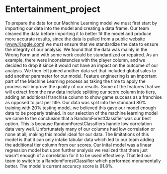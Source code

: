 # Entertainment_project

To prepare the data for our Machine Learning model we must first start by importing our data into the model and creating a data frame.  Our team cleaned the data before importing it to better fit the model and produce more accurate results, since the data is pulled from a public website (www.Kaggle.com) we must ensure that we standardize the data to ensure the integrity of our analysis.  We found that the data was mainly in the Wrong Form and with some work could be standardized or repaired.  As an example, there were inconsistencies with the player column, and we decided to drop it since it would not have an impact on the outcome of our analysis. We then left joined another data set that included global sales to add another parameter for our model.
Feature engineering is an important part of the Machine Learning process as taking the time to apply the process will improve the quality of our results.  Some of the features that we will extract from the raw data include splitting our score column into tiers, adding an additional franchise column to show game success as a franchise as opposed to just per title.
Our data was split into the standard 80% training with 20% testing model, we believed this gave our model enough data to be properly trained.
In our selection of the machine learning model we came to the conclusion that a RandomForestClassifier was our best option. This is because RandomForestClassifiers handle low correlation data very well. Unfortunately many of our columns had low correlation or none at all, making this model ideal for our data. The limitations of this model is that it can only intake tabular data which led to our team adding the additional tier column from our scores.
Our inital model was a linear regression model but upon further analysis we realized that there just wasn't enough of a correlation for it to be used effectively. That led our team to switch to a RandomForestClassifier which performed monumentally better.
The model's current accuracy score is 91.8%. 
